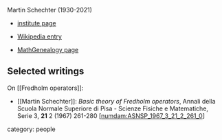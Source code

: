 
Martin Schechter (1930-2021)

* [institute page](https://www.math.uci.edu/people/martin-schechter)

* <a href="https://en.wikipedia.org/wiki/Martin_Schechter_(mathematician)">Wikipedia entry</a>

* [MathGenealogy page](https://www.genealogy.math.ndsu.nodak.edu/id.php?id=13456)

## Selected writings

On [[Fredholm operators]]:

* [[Martin Schechter]]: *Basic theory of Fredholm operators*, Annali della Scuola Normale Superiore di Pisa - Scienze Fisiche e Matematiche, Serie 3, **21** 2 (1967) 261-280 &lbrack;[numdam:ASNSP_1967_3_21_2_261_0](https://www.numdam.org/item/ASNSP_1967_3_21_2_261_0)&rbrack;


category: people